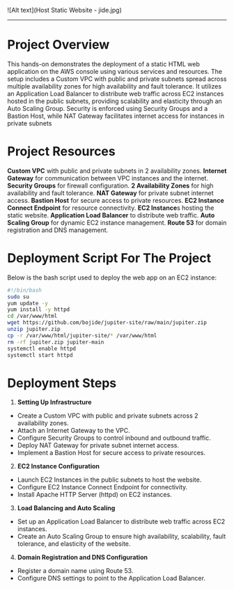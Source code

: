 ![Alt text](Host Static Website - jide.jpg)

---
# Project Overview
This hands-on demonstrates the deployment of a static HTML web application on the AWS console using various services and resources. The setup includes a Custom VPC with public and private subnets spread across multiple availability zones for high availability and fault tolerance. It utilizes an Application Load Balancer to distribute web traffic across EC2 instances hosted in the public subnets, providing scalability and elasticity through an Auto Scaling Group. Security is enforced using Security Groups and a Bastion Host, while NAT Gateway facilitates internet access for instances in private subnets

# Project Resources
**Custom VPC** with public and private subnets in 2 availability zones.
**Internet Gateway** for communication between VPC instances and the internet.
**Security Groups** for firewall configuration.
**2 Availability Zones** for high availability and fault tolerance.
**NAT Gateway** for private subnet internet access.
**Bastion Host** for secure access to private resources.
**EC2 Instance Connect Endpoint** for resource connectivity.
**EC2 Instance**s hosting the static website.
**Application Load Balancer** to distribute web traffic.
**Auto Scaling Group** for dynamic EC2 instance management.
**Route 53** for domain registration and DNS management.

# Deployment Script For The Project
Below is the bash script used to deploy the web app on an EC2 instance:

```bash
#!/bin/bash
sudo su
yum update -y
yum install -y httpd
cd /var/www/html
wget https://github.com/bojide/jupiter-site/raw/main/jupiter.zip 
unzip jupiter.zip
cp -r /var/www/html/jupiter-site/* /var/www/html
rm -rf jupiter.zip jupiter-main
systemctl enable httpd
systemctl start httpd
```

# Deployment Steps
1. **Setting Up Infrastructure**
- Create a Custom VPC with public and private subnets across 2 availability zones.
- Attach an Internet Gateway to the VPC.
- Configure Security Groups to control inbound and outbound traffic.
- Deploy NAT Gateway for private subnet internet access.
- Implement a Bastion Host for secure access to private resources.

2. **EC2 Instance Configuration**
- Launch EC2 Instances in the public subnets to host the website.
- Configure EC2 Instance Connect Endpoint for connectivity.
- Install Apache HTTP Server (httpd) on EC2 instances.

3. **Load Balancing and Auto Scaling**
- Set up an Application Load Balancer to distribute web traffic across EC2 instances.
- Create an Auto Scaling Group to ensure high availability, scalability, fault tolerance, and elasticity of the website.

4. **Domain Registration and DNS Configuration**
- Register a domain name using Route 53.
- Configure DNS settings to point to the Application Load Balancer.
